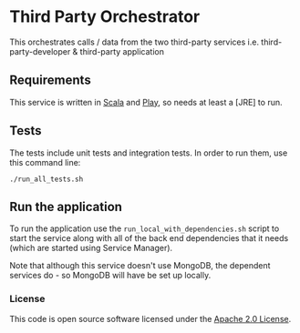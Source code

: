 
# Third Party Orchestrator

This orchestrates calls / data from the two third-party services 
i.e. third-party-developer & third-party application

## Requirements 

This service is written in [Scala](http://www.scala-lang.org/) and [Play](http://playframework.com/), so needs at least a [JRE] to run.

## Tests

The tests include unit tests and integration tests.
In order to run them, use this command line:

```
./run_all_tests.sh
```

## Run the application

To run the application use the `run_local_with_dependencies.sh` script to start the service along with all of
the back end dependencies that it needs (which are started using Service Manager). 

Note that although this service doesn't use MongoDB, the dependent services do - so MongoDB will have be set up locally. 

### License

This code is open source software licensed under the [Apache 2.0 License]("http://www.apache.org/licenses/LICENSE-2.0.html").